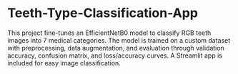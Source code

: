 # Teeth-Type-Classification-App
This project fine-tunes an EfficientNetB0 model to classify RGB teeth images into 7 medical categories. The model is trained on a custom dataset with preprocessing, data augmentation, and evaluation through validation accuracy, confusion matrix, and loss/accuracy curves. A Streamlit app is included for easy image classification.
